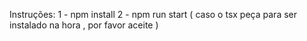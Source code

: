 Instruções:
 1 - npm install
 2 - npm run start ( caso o tsx peça para ser instalado na hora , por favor aceite )
 
